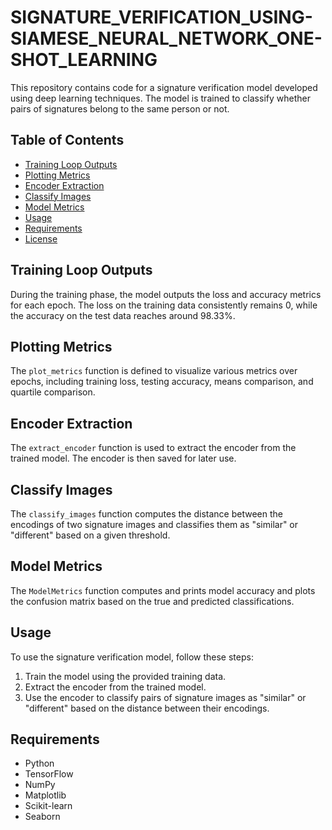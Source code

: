 # SIGNATURE_VERIFICATION_USING-SIAMESE_NEURAL_NETWORK_ONE-SHOT_LEARNING


This repository contains code for a signature verification model developed using deep learning techniques. The model is trained to classify whether pairs of signatures belong to the same person or not.

## Table of Contents

- [Training Loop Outputs](#training-loop-outputs)
- [Plotting Metrics](#plotting-metrics)
- [Encoder Extraction](#encoder-extraction)
- [Classify Images](#classify-images)
- [Model Metrics](#model-metrics)
- [Usage](#usage)
- [Requirements](#requirements)
- [License](#license)

## Training Loop Outputs

During the training phase, the model outputs the loss and accuracy metrics for each epoch. The loss on the training data consistently remains 0, while the accuracy on the test data reaches around 98.33%.

## Plotting Metrics

The `plot_metrics` function is defined to visualize various metrics over epochs, including training loss, testing accuracy, means comparison, and quartile comparison.

## Encoder Extraction

The `extract_encoder` function is used to extract the encoder from the trained model. The encoder is then saved for later use.

## Classify Images

The `classify_images` function computes the distance between the encodings of two signature images and classifies them as "similar" or "different" based on a given threshold.

## Model Metrics

The `ModelMetrics` function computes and prints model accuracy and plots the confusion matrix based on the true and predicted classifications.

## Usage

To use the signature verification model, follow these steps:

1. Train the model using the provided training data.
2. Extract the encoder from the trained model.
3. Use the encoder to classify pairs of signature images as "similar" or "different" based on the distance between their encodings.

## Requirements

- Python
- TensorFlow
- NumPy
- Matplotlib
- Scikit-learn
- Seaborn



